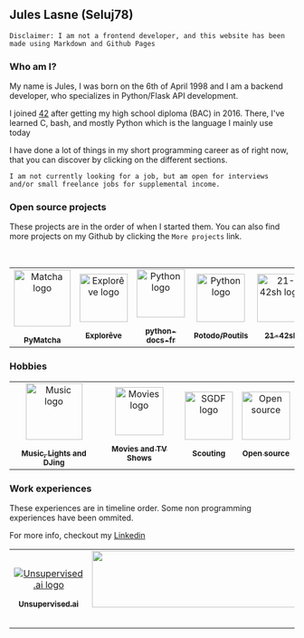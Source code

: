 ## Jules Lasne (Seluj78)

`Disclaimer: I am not a frontend developer, and this website has been made using Markdown and Github Pages`

### Who am I?

My name is Jules, I was born on the 6th of April 1998 and I am a backend developer, who specializes in Python/Flask API development.

I joined [42](https://42.fr) after getting my high school diploma (BAC) in 2016. There, I've learned C, bash, and mostly Python which is the language I mainly use today

<!-- STACK-LIST:START -->
<!-- prettier-ignore-start -->
<!-- markdownlint-disable -->
<div>
    <a frameborder="0" data-theme="dark" data-layers="1,3,4,2" data-stack-embed="true" href="https://embed.stackshare.io/stacks/embed/457004a836ee13cb417619b52f89fd"/></a><script async src="https://cdn1.stackshare.io/javascripts/client-code.js" charset="utf-8"></script>
</div>
<!-- markdownlint-enable -->
<!-- prettier-ignore-end -->
<!-- STACK-LIST:END -->

I have done a lot of things in my short programming career as of right now, that you can discover by clicking on the different sections. 

```
I am not currently looking for a job, but am open for interviews and/or small freelance jobs for supplemental income.
```

### Open source projects

These projects are in the order of when I started them. You can also find more projects on my Github by clicking the `More projects` link.

<!-- PROJECTS-LIST:START -->
<!-- prettier-ignore-start -->
<!-- markdownlint-disable -->
<table>
  <tr>
    <td align="center"><a href="https://juleslasne.com/projects/pymatcha"><img src="https://raw.githubusercontent.com/Seluj78/PyMatcha/dev/frontend/src/assets/logo.png" width="100px;" alt="Matcha logo"/><br /><sub><br/><b>PyMatcha</b></sub></a><br /></td>
    <td align="center"><a href="https://juleslasne.com/projects/exploreve"><img src="https://cdn.exploreve.fr/content/ballons/ballon_vert.svg" height="85px;" alt="Explorêve logo"/><br /><sub><br/><b>Explorêve</b></sub></a><br /></td>
    <td align="center"><a href="https://juleslasne.com/projects/python-docs-fr"><img src="https://upload.wikimedia.org/wikipedia/commons/thumb/c/c3/Python-logo-notext.svg/2000px-Python-logo-notext.svg.png" height="85px;" alt="Python logo"/><br /><sub><br/><b>python-docs-fr</b></sub></a><br /></td>
    <td align="center"><a href="https://juleslasne.com/projects/potodo-poutils"><img src="https://upload.wikimedia.org/wikipedia/commons/thumb/c/c3/Python-logo-notext.svg/2000px-Python-logo-notext.svg.png" height="85px;" alt="Python logo"/><br /><sub><br/><b>Potodo/Poutils</b></sub></a><br /></td>
    <td align="center"><a href="https://juleslasne.com/projects/21-42sh"><img src="https://lsimonne.github.io/cv/img/unix.png" height="85px;" alt="21-42sh logo"/><br /><sub><br/><b>21-42sh</b></sub></a><br /></td><br>
    <td align="center"><a href="https://github.com/seluj78"><img src="https://pngimg.com/uploads/github/github_PNG40.png" height="85px;" alt="Github logo"/><br /><sub><br/><b>More projects</b></sub></a><br /></td>
  </tr>
</table>
<!-- markdownlint-enable -->
<!-- prettier-ignore-end -->
<!-- PROJECTS-LIST:END -->

### Hobbies


<!-- HOBBIES-LIST:START -->
<!-- prettier-ignore-start -->
<!-- markdownlint-disable -->
<table>
  <tr>
    <td align="center"><a href="https://juleslasne.com/hobbies/music-lights-dj"><img src="https://www.onlinelogomaker.com/blog/wp-content/uploads/2017/06/music-logo-design.jpg" width="100px;" alt="Music logo"/><br /><sub><br/><b>Music, Lights and DJing</b></sub></a><br /></td>
    <td align="center"><a href="https://juleslasne.com/hobbies/movies-tvshows"><img src="https://cdn.dribbble.com/users/2264632/screenshots/6708631/final.gif" height="85px;" alt="Movies logo"/><br /><sub><br/><b>Movies and TV Shows</b></sub></a><br /></td>
    <td align="center"><a href="https://juleslasne.com/hobbies/scouting"><img src="https://pbs.twimg.com/profile_images/1132015563822247938/lD2yPA2O.png" height="85px;" alt="SGDF logo"/><br /><sub><br/><b>Scouting</b></sub></a><br /></td>
    <td align="center"><a href="https://juleslasne.com/hobbies/opensource"><img src="https://img2.freepng.fr/20180425/lye/kisspng-open-source-hardware-free-and-open-source-software-hardware-logo-5ae01ccc78a810.5545820415246368764942.jpg" height="85px;" alt="Open source" /><br /><sub><br/><b>Open source</b></sub></a><br /></td>
  </tr>
</table>
<!-- markdownlint-enable -->
<!-- prettier-ignore-end -->
<!-- HOBBIES-LIST:END -->

### Work experiences

These experiences are in timeline order. Some non programming experiences have been ommited.

For more info, checkout my [Linkedin](https://www.linkedin.com/in/jules-lasne/)

<!-- WORK-LIST:START -->
<!-- prettier-ignore-start -->
<!-- markdownlint-disable -->
<table>
  <tr>
    <td align="center"><a href="https://juleslasne.com/work/unsupervised"><img src="https://res-1.cloudinary.com/crunchbase-production/image/upload/c_lpad,h_256,w_256,f_auto,q_auto:eco/yh2a0gw0aoj1g81dkhpn" alt="Unsupervised.ai logo"/><br /><sub><br/><b>Unsupervised.ai</b></sub></a><br /></td>
    <td align="center"><a href="https://juleslasne.com/work/freelance"><img src="https://cdn.dribbble.com/users/1304441/screenshots/3659805/freelance_logo_dribbble.png?compress=1&resize=400x300" height="100px;" width="2000px;" alt="Freelance"/><br /><sub><br/><b>Freelance</b></sub></a><br /></td>
    <td align="center"><a href="https://juleslasne.com/work/teaching"><img src="https://upload.wikimedia.org/wikipedia/commons/thumb/c/c3/Python-logo-notext.svg/2000px-Python-logo-notext.svg.png" height="100px;" width="1500px;" alt="Python logo"/><br /><sub><br/><b>Teaching Python</b></sub></a><br /></td>
    <td align="center"><a href="https://juleslasne.com/work/matrice"><img src="https://upload.wikimedia.org/wikipedia/commons/3/3a/Matrice_logo.png" height="100px;" width="1700px;" alt="Matrice Logo"/><br /><sub><br/><b>Matrice</b></sub></a><br /></td>
    <td align="center"><a href="https://juleslasne.com/work/navee"><img src="https://pbs.twimg.com/profile_images/1125407159469137926/T3mav2bA.png" height="100px;" width="1700px;" alt="Navee logo"/><br /><sub><br/><b>Navee</b></sub></a><br /></td>
  </tr>
</table>
<!-- markdownlint-enable -->
<!-- prettier-ignore-end -->
<!-- WORK-LIST:END -->
